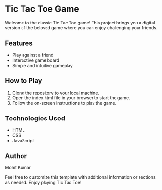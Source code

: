 # Tic Tac Toe Game

Welcome to the classic Tic Tac Toe game! This project brings you a digital version of the beloved game where you can enjoy challenging your friends.

## Features
- Play against a friend 
- Interactive game board
- Simple and intuitive gameplay

## How to Play
1. Clone the repository to your local machine.
2. Open the index.html file in your browser to start the game.
3. Follow the on-screen instructions to play the game.

## Technologies Used
- HTML
- CSS
- JavaScript

## Author
Mohit Kumar

Feel free to customize this template with additional information or sections as needed. Enjoy playing Tic Tac Toe!